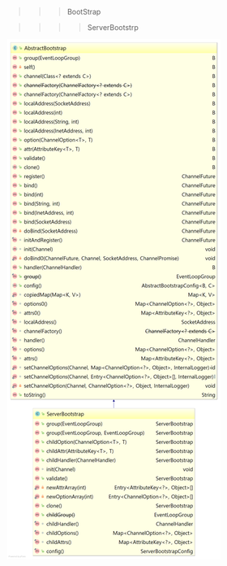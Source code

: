 
>>> BootStrap

>>>> ServerBootstrp

![클래스다이어그램](https://github.com/j2yongjin/application-server/blob/master/netty-internal/assets/ServerBootstrap.png)